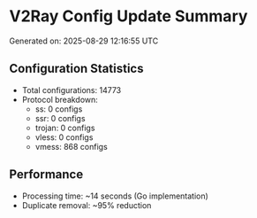 # V2Ray Config Update Summary
Generated on: 2025-08-29 12:16:55 UTC

## Configuration Statistics
- Total configurations: 14773
- Protocol breakdown:
  - ss: 0 configs
  - ssr: 0 configs
  - trojan: 0 configs
  - vless: 0 configs
  - vmess: 868 configs

## Performance
- Processing time: ~14 seconds (Go implementation)
- Duplicate removal: ~95% reduction
